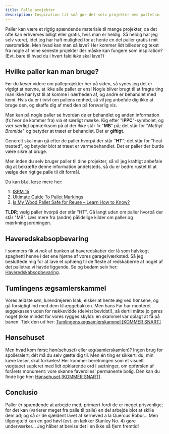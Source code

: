```yaml
---
title: Palle projekter
description: Inspiration til små gør-det-selv projekter med palletræ.
---
```


Paller kan være et rigtig spændende materiale til mange projekter,
da det ofte kan erhverves billigt eller gratis, hvis man er heldig.
Så heldig har jeg selv været, idet jeg har haft mulighed for at
hente en del paller gratis i mit nærområde. Men hvad kan man så
lave? Her kommer lidt billeder og tekst fra nogle af mine seneste
projekter der måske kan fungere som inspiration? (Evt. bare til
hvad du i hvert fald _ikke_ skal lave?)

## Hvilke paller kan man bruge?
Før du læser videre om palleprojekter her på siden, så synes jeg
det er vigtigt at nævne, at ikke alle paller er ens! Nogle bliver
brugt til at fragte ting man ikke har lyst til at komme i nærheden
af, og andre er behandlet med kemi. Hvis du er i tvivl om pallens
renhed, så vil jeg anbefale dig ikke at bruge den, og skaffe dig
af med den på forsvarlig vis.

Man kan på nogle paller se hvordan de er behandlet og anden information
(fx hvor de kommer fra) via et særligt mærke. Kig efter "**IPPC**"-symbolet,
og vær særligt opmærksom på at der _ikke_ står fx "**<span class="danger-text">MB</span>**" på;
det står for "_Methyl Bromide_" og betyder at træet er behandlet.
Det er **giftigt**.

Generelt skal man gå efter de paller hvorpå der står "**<span class="green-text">HT</span>**";
det står for "heat treated", og betyder blot at træet er varmebehandlet.
Det er paller der burde være sikre at bruge.

Men inden du selv bruger paller til dine projekter, så vil jeg kraftigt
anbefale dig at bekræfte denne information andetsteds, så du er bedre
rustet til at vælge den rigtige palle til dit formål.

Du kan bl.a. læse mere her:
1. [ISPM 15](https://en.wikipedia.org/wiki/ISPM_15)
2. [Ultimate Guide To Pallet Markings](https://www.universalpallets.com/2018/01/ultimate-guide-pallet-markings/)
3. [Is My Wood Pallet Safe for Reuse – Learn How to Know?](https://www.1001pallets.com/pallet-safety/)

**TLDR**; vælg paller hvorpå der står "HT". Gå langt uden om paller hvorpå
der står "MB". Læs mere fra (andre) pålidelige kilder om paller og
mærkningsordningen.

## Haveredskabsopbevaring
I sommers fik vi _nok_ af bunken af haveredskaber der lå som
halvkogt spaghetti henne i det ene hjørne af vores garage/værksted.
Så jeg besluttede mig for at lave et ophæng til de fleste af redskaberne
af noget af det palletræ vi havde liggende.
Se og bedøm selv her: [Haveredskabsopbevaring](/blog/haveredskabsopbevaring).

## Tumlingens ægsamlerskammel
Vores ældste søn, lurendrejeren Isak, elsker at hente æg ved hønsene,
og gå forsigtigt ind med dem til æggebakken. Men hans Far har monteret
æggekassen uden for rækkevidde (delvist bevidst!), så dertil måtte jo
gøres noget (ikke mindst for vores rygges skyld): en skammel var oplagt
at få på banen.
Tjek den ud her: [Tumlingens ægsamlerskammel [KOMMER SNART]](/blog/tumlingens-ægsamlerskammel)

## Hønsehuset
Men hvad kom først: høn(sehuset) eller æg(samlerskamlen)? Ingen brug for
spoileralert; dét må du selv gætte dig til. Men én ting er sikkert; du,
min kære læser, skal forkæles! Her kommer beretningen som et visuelt
vægtapet supleret med lidt opklarende ord i sætninger, om opførslen af
forårets monument: vore skønne faverolles' permanente bolig.
Dén kan du finde lige her: [Hønsehuset [KOMMER SNART]](/blog/hønsehuset).

## Conclusio
Paller ér spændende at arbejde med; primært fordi de er meget prisvenlige;
for det kan (varierer meget fra palle til palle) en del arbejde blot at
skille dem ad; og så _er_ de sjældent lavet af kerneved a la Quercus Robur...
Men tilgengæld kan en god høvl (evt. en lækker Stanley No. 4) gøre
underværker... Jeg håber at bevise det i en ikke så fjern fremtid!
